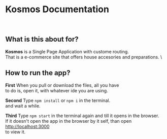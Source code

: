 # Kosmos Documentation
<br />


## What is this about for?

**Kosmos** is a Single Page Application with custome routing. \
That is a e-commerce site that offers house accesories and preparations. \

## How to run the app?

**First** When you pull or download the files, all you have \
to do is, open it, with whatever ide you are using.

**Second** Type `npm install` or `npm i` in the terminal. \
and wait a while.

**Third** Type `npm start` in the terminal again and till it opens in the browser. \
If it doesn't open the app in the browser by it self, than open [http://localhost:3000](http://localhost:3000) \
to view it.




